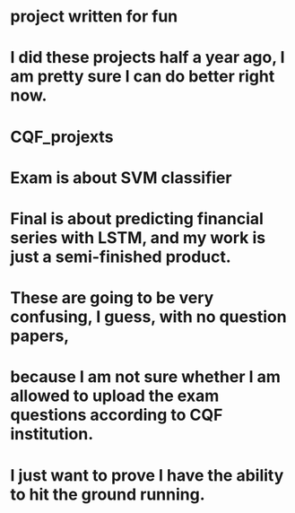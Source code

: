 # project written for fun
# I did these projects half a year ago, I am pretty sure I can do better right now.

# CQF_projexts
# Exam is about SVM classifier
# Final is about predicting financial series with LSTM, and my work is just a semi-finished product.
# These are going to be very confusing, I guess, with no question papers, 
# because I am not sure whether I am allowed to upload the exam questions according to CQF institution.
# I just want to prove I have the ability to hit the ground running.
